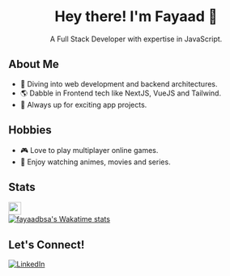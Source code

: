 <div>
  <h1 align="center">Hey there! I'm Fayaad 🦊</h1>
  <p align="center">A Full Stack Developer with expertise in JavaScript.</p>
</div>

## About Me

- 🚀 Diving into web development and backend architectures.
- 🌎 Dabble in Frontend tech like NextJS, VueJS and Tailwind.
- 👋 Always up for exciting app projects.

## Hobbies

- 🎮 Love to play multiplayer online games.
- 🤵 Enjoy watching animes, movies and series.

## Stats

<div>
  <img src="https://wakatime.com/badge/user/018b7edc-482c-4960-98f4-34b080cd7779.svg" height="25" />
</div>

<!--
<div>
  <a href="https://github.com/fayaadbsa/github-readme-stats"><img height="160" src="https://github-readme-stats.vercel.app/api/top-langs/?username=fayaadbsa&layout=compact&theme=react" /></a>
</div>
-->

<div>
  <a href="https://github.com/fayaadbsa/fayaadbsa">
    <img align="center" src="https://github-readme-stats.vercel.app/api/wakatime?username=fayaadbsa&show_icons=true&theme=react&layout=compact&hide_border=true&hide=Other,Others,Text,JSON,lir&custom_title=Wakatime%20Stats&langs_count=6" alt="fayaadbsa's Wakatime stats" />
  </a>
</div>

## Let's Connect!

[![LinkedIn](https://img.shields.io/badge/LinkedIn-0077B5?logo=linkedin&logoColor=white)](https://www.linkedin.com/in/fayaadbsa)
